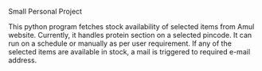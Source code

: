 Small Personal Project

This python program fetches stock availability of selected items from Amul website. Currently, it handles protein section on a selected pincode.
It can run on a schedule or manually as per user requirement.
If any of the selected items are available in stock, a mail is triggered to required e-mail address.
